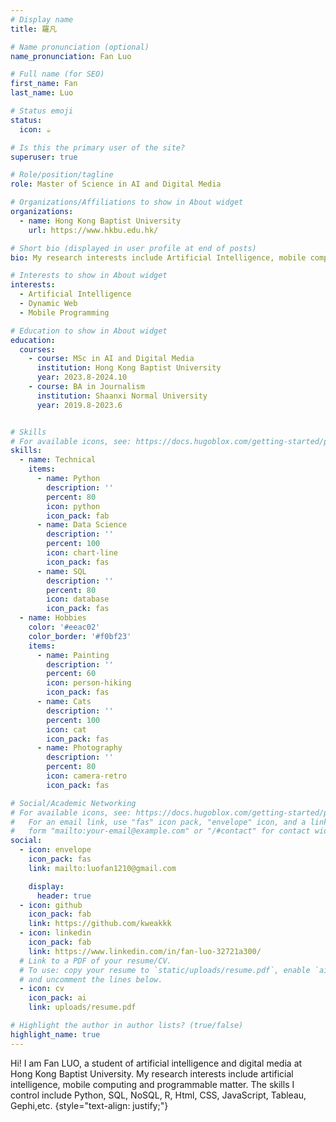 ```yaml
---
# Display name
title: 羅凡

# Name pronunciation (optional)
name_pronunciation: Fan Luo

# Full name (for SEO)
first_name: Fan
last_name: Luo

# Status emoji
status:
  icon: ☕️

# Is this the primary user of the site?
superuser: true

# Role/position/tagline
role: Master of Science in AI and Digital Media

# Organizations/Affiliations to show in About widget
organizations:
  - name: Hong Kong Baptist University
    url: https://www.hkbu.edu.hk/

# Short bio (displayed in user profile at end of posts)
bio: My research interests include Artificial Intelligence, mobile computing and programmable matter.

# Interests to show in About widget
interests:
  - Artificial Intelligence
  - Dynamic Web
  - Mobile Programming

# Education to show in About widget
education:
  courses:
    - course: MSc in AI and Digital Media
      institution: Hong Kong Baptist University
      year: 2023.8-2024.10
    - course: BA in Journalism
      institution: Shaanxi Normal University
      year: 2019.8-2023.6


# Skills
# For available icons, see: https://docs.hugoblox.com/getting-started/page-builder/#icons
skills:
  - name: Technical
    items:
      - name: Python
        description: ''
        percent: 80
        icon: python
        icon_pack: fab
      - name: Data Science
        description: ''
        percent: 100
        icon: chart-line
        icon_pack: fas
      - name: SQL
        description: ''
        percent: 80
        icon: database
        icon_pack: fas
  - name: Hobbies
    color: '#eeac02'
    color_border: '#f0bf23'
    items:
      - name: Painting
        description: ''
        percent: 60
        icon: person-hiking
        icon_pack: fas
      - name: Cats
        description: ''
        percent: 100
        icon: cat
        icon_pack: fas
      - name: Photography
        description: ''
        percent: 80
        icon: camera-retro
        icon_pack: fas

# Social/Academic Networking
# For available icons, see: https://docs.hugoblox.com/getting-started/page-builder/#icons
#   For an email link, use "fas" icon pack, "envelope" icon, and a link in the
#   form "mailto:your-email@example.com" or "/#contact" for contact widget.
social:
  - icon: envelope
    icon_pack: fas
    link: mailto:luofan1210@gmail.com

    display:
      header: true
  - icon: github
    icon_pack: fab
    link: https://github.com/kweakkk
  - icon: linkedin
    icon_pack: fab
    link: https://www.linkedin.com/in/fan-luo-32721a300/
  # Link to a PDF of your resume/CV.
  # To use: copy your resume to `static/uploads/resume.pdf`, enable `ai` icons in `params.yaml`,
  # and uncomment the lines below.
  - icon: cv
    icon_pack: ai
    link: uploads/resume.pdf

# Highlight the author in author lists? (true/false)
highlight_name: true
---
```


Hi! I am Fan LUO, a student of artificial intelligence and digital media at Hong Kong Baptist University. My research interests include artificial intelligence, mobile computing and programmable matter. The skills I control include Python, SQL, NoSQL, R, Html, CSS, JavaScript, Tableau, Gephi,etc.
{style="text-align: justify;"}
